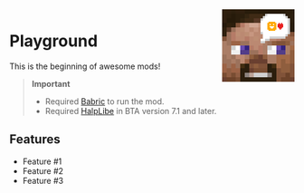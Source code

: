 <img align="right" height="128" width="128" alt="" loading="lazy" decoding="async" src="./src/main/resources/icon.png"/>

# Playground

This is the beginning of awesome mods!

> **Important**
> - Required [Babric](https://github.com/Turnip-Labs/babric-instance-repo/releases) to run the mod.
> - Required [HalpLibe](https://github.com/Turnip-Labs/bta-halplibe/releases) in BTA version 7.1 and later.

## Features

- Feature #1
- Feature #2
- Feature #3
